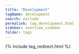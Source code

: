 ```yaml
---
title: "Development"
tagName: development
search: exclude
permalink: tag_development.html
sidebar: overview_sidebar
folder: tags
---
```

{% include tag_redirect.html %}
